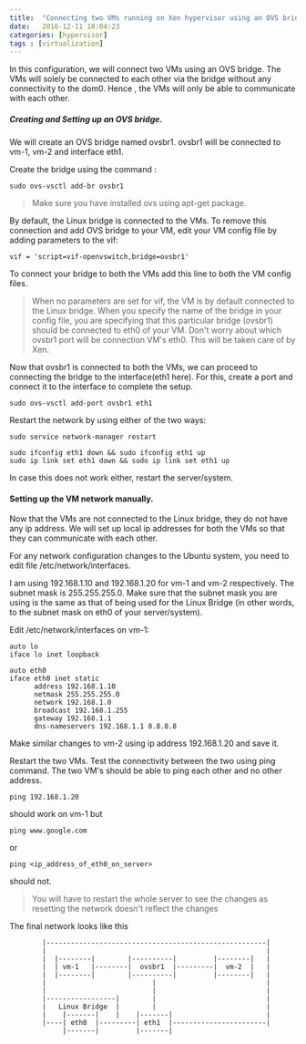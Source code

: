 ```yaml
---
title:  "Connecting two VMs running on Xen hypervisor using an OVS bridge"
date:   2016-12-11 18:04:23
categories: [hypervisor]
tags : [virtualization]
---
```


In this configuration, we will connect two VMs using an OVS bridge. The VMs will solely be connected to each other via the bridge without any connectivity to the dom0. Hence , the VMs will only be able to communicate with each other.

##### Creating and Setting up an OVS bridge.

We will create an OVS bridge named ovsbr1. ovsbr1 will be connected to vm-1, vm-2 and interface eth1.

Create the bridge using the command :

```
sudo ovs-vsctl add-br ovsbr1
```

> Make sure you have installed ovs using apt-get package.

By default, the Linux bridge is connected to the VMs. To remove this connection and add OVS bridge to your VM, edit your VM config file by adding parameters to the vif:

```
vif = 'script=vif-openvswitch,bridge=ovsbr1'
```

To connect your bridge to both the VMs add this line to both the VM config files.

> When no parameters are set for vif, the VM is by default connected to the Linux bridge. When you specify the name of the bridge in your config file, you are specifying that this particular bridge (ovsbr1) should be connected to eth0 of your VM. Don't worry about which ovsbr1 port will be connection VM's eth0. This will be taken care of by Xen.


Now that ovsbr1 is connected to both the VMs, we can proceed to connecting the bridge to the interface(eth1 here). For this, create a port and connect it to the interface to complete the setup.

```
sudo ovs-vsctl add-port ovsbr1 eth1
```

Restart the network by using either of the two ways:

```
sudo service network-manager restart
```

```
sudo ifconfig eth1 down && sudo ifconfig eth1 up
sudo ip link set eth1 down && sudo ip link set eth1 up
```

In case this does not work either, restart the server/system.

#### Setting up the VM network manually.

Now that the VMs are not connected to the Linux bridge, they do not have any ip address. We will set up local ip addresses for both the VMs so that they can communicate with each other.

For any network configuration changes to the Ubuntu system, you need to edit file /etc/network/interfaces.

I am using 192.168.1.10 and 192.168.1.20 for vm-1 and vm-2 respectively. The subnet mask is 255.255.255.0. Make sure that the subnet mask you are using is the same as that of being used for the Linux Bridge (in other words, to the subnet mask on eth0 of your server/system).

Edit /etc/network/interfaces on vm-1:

```
auto lo
iface lo inet loopback

auto eth0
iface eth0 inet static
      address 192.168.1.10
      netmask 255.255.255.0
      network 192.168.1.0
      broadcast 192.168.1.255
      gateway 192.168.1.1
      dns-nameservers 192.168.1.1 8.8.8.8

```
Make similar changes to vm-2 using ip address 192.168.1.20 and save it.

Restart the two VMs. Test the connectivity between the two using ping command. The two VM's should be able to ping each other and no other address.

```
ping 192.168.1.20
```
should work on vm-1 but

```
ping www.google.com
```
or

```
ping <ip_address_of_eth0_on_server>
```

should not.

> You will have to restart the whole server to see the changes as resetting the network doesn't reflect the changes


The final network looks like this



            |------------------------------------------------------|
            |                                                      |
            |  |--------|        |----------|         |--------|   |
            |  | vm-1   |--------|  ovsbr1  |---------|  vm-2  |   |
            |  |--------|        |----------|         |--------|   |
            |                          |                           |
            |                          |                           |
            |-----------------|        |                           |
            |   Linux Bridge  |        |                           |
            |    |-------|    |    |-------|                       |
            |----| eth0  |---------| eth1  |-----------------------|
                 |-------|         |-------|

